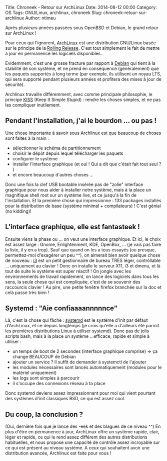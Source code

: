Title: Chroneek - Retour sur ArchLinux
Date: 2014-08-12 00:00
Category: OS
Tags: GNU/Linux, archlinux, chroneek
Slug: chroneek-retour-sur-archlinux
Author: ntimeu

Après plusieurs années passées sous OpenBSD et Debian, le grand retour sur
ArchLinux !

Pour ceux qui l'ignorent, [ArchLinux](https://www.archlinux.org/) est une
distribution GNU/Linux basée sur le principe de la
[Rolling Release](https://fr.wikipedia.org/wiki/Rolling_release). C'est tout
simplement le fait de mettre à jour en permanence les logiciels disponibles.

Evidemment, c'est une grosse fracture par rapport à
[Debian](https://www.debian.org/) qui tient à la stabilité de son système, et
ne prend en conséquence (généralement) que les paquets supportés à long terme
(par exemple, ils utilisent un noyau LTS, qui sera supporté pendant plusieurs
années et profitera des mises à jour de sécurité).


Archlinux travaille différemment, avec comme principale philosophie,
le principe [KISS](https://fr.wikipedia.org/wiki/KISS-principe) (Keep It Simple
Stupid) : rendre les choses simples, et ne pas les compliquer inutilement.


## Pendant l'installation, j'ai le bourdon ... ou pas !

Une chose importante à savoir sous Archlinux est que beaucoup de choses sont
faites à la main :

* sélectionner le schéma de partitionnement
* choisir le dépôt depuis lequel télécharger les paquets
* configurer le système
* installer l'interface graphique (et oui ! Qui a dit que c'était fait tout
seul ? )
* et encore beaucoup d'autres choses ...


Donc une fois la clef USB bootable insérée pas de "zolie" interface graphique
pour nous aider à installer notre système, mais à la place un magnifique shell
root sur un système live, et ce jusqu'à la fin de l'installation. Et la
première chose qui impressionne : 133 packages installés pour la distribution
de base (système minimal + compilateurs) ! C'est génial (no kidding)!


## L'interface graphique, elle est fantasteek !

Ensuite viens la phase ou ... on veut une interface graphique. Et ici, le choix
est assez large : Gnome, Enlightenment, KDE, OpenBox, ... (je vais pas faire la
liste, il y en a trop). Sauf que quand on les a tous essayés (ou presque,
permettez-moi d'exagérer un peu ^^), on aimerait bien avoir quelque chose de
nouveau : [i3](http://i3wm.org/) est un petit gestionnaire de bureau TRES
léger, contrôllable ... uniquement au clavier ! Donc on installe le serveur
X11, i3 et dmenu, et là tout de suite le système est super réactif ! On jongle
avec les environnements de travail rapidement, on lance des logiciels dans tous
les sens, la seule chose qui est compliquée, c'est de se souvenir des
raccourcis clavier ! Au pire, une petite fenêtre firefox branchée sur la doc et
celà passe très bien !


## Systemd : "Aie confiaaaannnnnce"

Là, c'est la chose qui fâche :
[systemd](http://freedesktop.org/wiki/Software/systemd/) est le système d'init
par défaut d'ArchLinux, et ce depuis longtemps (je crois qu'elle a d'ailleurs
été parmit les premières distributions Linux à utiliser systemd). Donc pas de
jolis scripts bash, mais à la place un système ...efficace, rapide et simple à
utiliser :

* un temps de boot de 2 secondes (interface graphique comprise) => ça change
BEAUCOUP de Debian
* ajouter un service ? Il suffit de demander à systemctl de l'ajouter
* les modules nécessaires sont lancés automatiquement (modules pour le matériel
uniquement)
* les logs sont simples à parcourir
* il s'occupe des connexions réseau à ta place

Donc systemd deviens assez impressionnant pour moi qui vient pourtant des
systèmes d'init classiques BSD, ce qui est assez cool.

## Du coup, la conclusion ?

(Oui, dernière fois que je lance des -eek et des blagues de ce niveau ^^)
En plus d'être en permanence à jour, ArchLinux offre un système rapide, clair,
léger et rapide, ce qui le rend assez différent des autres distributions
habituelles, et nous propose une capacité de contrôle assez incroyable sur ce
qui est présent au niveau système. A ceux qui souhaitent avoir une distribution
avancée, Archlinux est faite pour vous !
